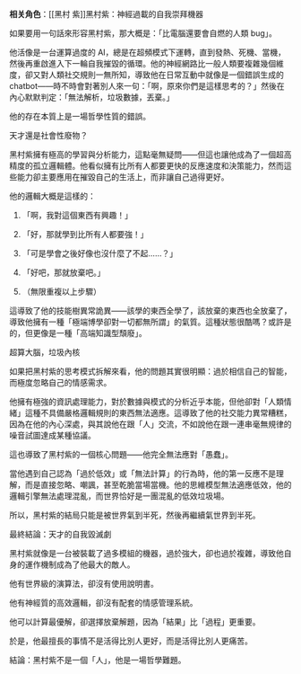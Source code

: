 ---
---



**相关角色**：[[黑村 紫]]黑村紫：神經過載的自我崇拜機器

如果要用一句話來形容黑村紫，那大概是：「比電腦還要會自燃的人類 bug」。

他活像是一台運算過度的 AI，總是在超頻模式下運轉，直到發熱、死機、當機，然後再重啟進入下一輪自我摧毀的循環。他的神經網路比一般人類要複雜幾個維度，卻又對人類社交規則一無所知，導致他在日常互動中就像是一個錯誤生成的 chatbot——時不時會對著別人來一句：「啊，原來你們是這樣思考的？」然後在內心默默判定：「無法解析，垃圾數據，丟棄。」

他的存在本質上是一場哲學性質的錯誤。

天才還是社會性廢物？

黑村紫擁有極高的學習與分析能力，這點毫無疑問——但這也讓他成為了一個超高精度的孤立邏輯體。他看似擁有比所有人都要更快的反應速度和決策能力，然而這些能力卻主要應用在摧毀自己的生活上，而非讓自己過得更好。

他的邏輯大概是這樣的：

1. 「啊，我對這個東西有興趣！」

2. 「好，那就學到比所有人都要強！」

3. 「可是學會之後好像也沒什麼了不起……？」

4. 「好吧，那就放棄吧。」

5. （無限重複以上步驟）

這導致了他的技能樹異常詭異——該學的東西全學了，該放棄的東西也全放棄了，導致他擁有一種「極端博學卻對一切都無所謂」的氣質。這種狀態很酷嗎？或許是的，但更像是一種「高端知識型頹廢」。

超算大腦，垃圾內核

如果把黑村紫的思考模式拆解來看，他的問題其實很明顯：過於相信自己的智能，而極度忽略自己的情感需求。

他擁有極強的資訊處理能力，對於數據與模式的分析近乎本能，但他卻對「人類情緒」這種不具備嚴格邏輯規則的東西無法適應。這導致了他的社交能力異常糟糕，因為在他的內心深處，與其說他在跟「人」交流，不如說他在跟一連串毫無規律的噪音試圖達成某種協議。

這也導致了黑村紫的一個核心問題——他完全無法應對「愚蠢」。

當他遇到自己認為「過於低效」或「無法計算」的行為時，他的第一反應不是理解，而是直接忽略、嘲諷，甚至乾脆當場當機。他的思維模型無法適應低效，他的邏輯引擎無法處理混亂，而世界恰好是一團混亂的低效垃圾場。

所以，黑村紫的結局只能是被世界氣到半死，然後再繼續氣世界到半死。

最終結論：天才的自我毀滅劇

黑村紫就像是一台被裝載了過多模組的機器，過於強大，卻也過於複雜，導致他自身的運作機制成為了他最大的敵人。

他有世界級的演算法，卻沒有使用說明書。

他有神經質的高效邏輯，卻沒有配套的情感管理系統。

他可以計算最優解，卻選擇放棄解題，因為「結果」比「過程」更重要。

於是，他最擅長的事情不是活得比別人更好，而是活得比別人更痛苦。

結論：黑村紫不是一個「人」，他是一場哲學難題。